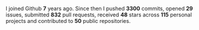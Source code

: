 
I joined Github **7** years ago. Since then I pushed **3300** commits, opened **29** issues, submitted **832** pull requests, received **48** stars across **115** personal projects and contributed to **50** public repositories.
